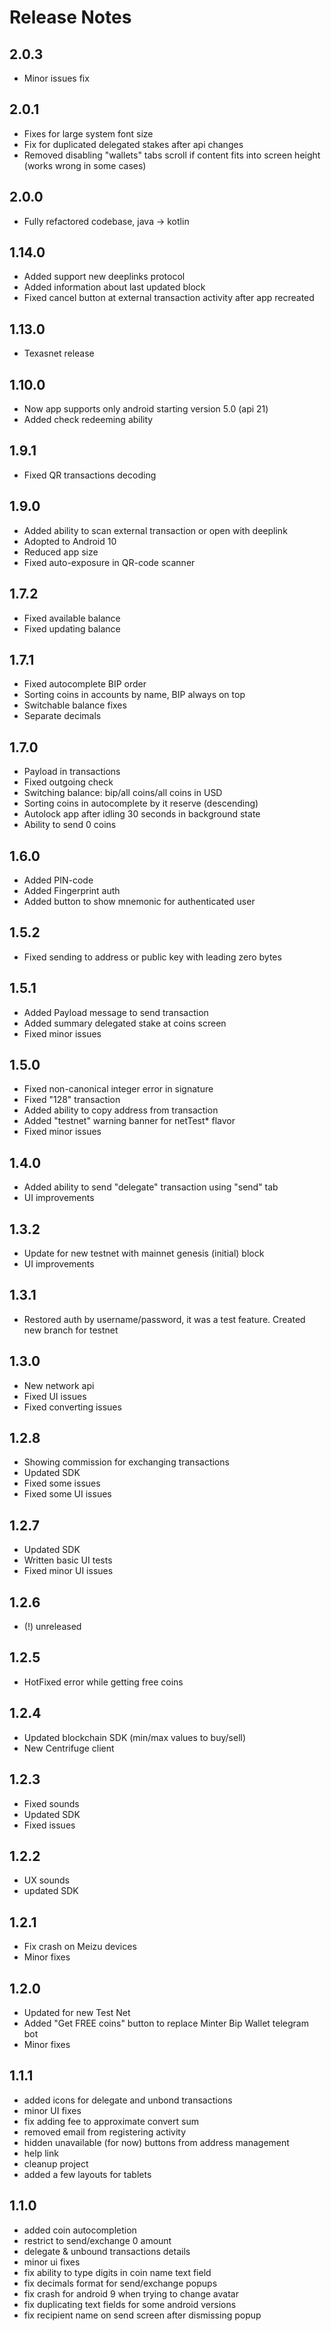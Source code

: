 # Release Notes

## 2.0.3
 - Minor issues fix

## 2.0.1
 - Fixes for large system font size
 - Fix for duplicated delegated stakes after api changes
 - Removed disabling "wallets" tabs scroll if content fits into screen height (works wrong in some cases)

## 2.0.0
 - Fully refactored codebase, java -> kotlin

## 1.14.0
 - Added support new deeplinks protocol
 - Added information about last updated block
 - Fixed cancel button at external transaction activity after app recreated

## 1.13.0
 - Texasnet release

## 1.10.0
 - Now app supports only android starting version 5.0 (api 21)
 - Added check redeeming ability

## 1.9.1
 - Fixed QR transactions decoding

## 1.9.0
 - Added ability to scan external transaction or open with deeplink
 - Adopted to Android 10
 - Reduced app size
 - Fixed auto-exposure in QR-code scanner

## 1.7.2
 - Fixed available balance
 - Fixed updating balance

## 1.7.1
 - Fixed autocomplete BIP order
 - Sorting coins in accounts by name, BIP always on top
 - Switchable balance fixes
 - Separate decimals

## 1.7.0
 - Payload in transactions
 - Fixed outgoing check
 - Switching balance: bip/all coins/all coins in USD
 - Sorting coins in autocomplete by it reserve (descending)
 - Autolock app after idling 30 seconds in background state
 - Ability to send 0 coins
 

## 1.6.0
 - Added PIN-code
 - Added Fingerprint auth
 - Added button to show mnemonic for authenticated user

## 1.5.2
 - Fixed sending to address or public key with leading zero bytes

## 1.5.1
 - Added Payload message to send transaction
 - Added summary delegated stake at coins screen
 - Fixed minor issues

## 1.5.0
 - Fixed non-canonical integer error in signature
 - Fixed "128" transaction
 - Added ability to copy address from transaction
 - Added "testnet" warning banner for netTest* flavor
 - Fixed minor issues

## 1.4.0
 - Added ability to send "delegate" transaction using "send" tab
 - UI improvements
 
## 1.3.2
  - Update for new testnet with mainnet genesis (initial) block
  - UI improvements
  
## 1.3.1
 - Restored auth by username/password, it was a test feature. Created new branch for testnet

## 1.3.0
 - New network api
 - Fixed UI issues
 - Fixed converting issues

## 1.2.8
 - Showing commission for exchanging transactions
 - Updated SDK
 - Fixed some issues
 - Fixed some UI issues

## 1.2.7
 - Updated SDK
 - Written basic UI tests
 - Fixed minor UI issues
 
## 1.2.6 
 - (!) unreleased

## 1.2.5
  - HotFixed error while getting free coins

## 1.2.4
 - Updated blockchain SDK (min/max values to buy/sell)
 - New Centrifuge client

## 1.2.3
 - Fixed sounds
 - Updated SDK
 - Fixed issues


## 1.2.2
- UX sounds
- updated SDK

## 1.2.1
- Fix crash on Meizu devices
- Minor fixes

## 1.2.0
- Updated for new Test Net
- Added "Get FREE coins" button to replace Minter Bip Wallet telegram bot
- Minor fixes

## 1.1.1
- added icons for delegate and unbond transactions
- minor UI fixes
- fix adding fee to approximate convert sum
- removed email from registering activity
- hidden unavailable (for now) buttons from address management
- help link
- cleanup project
- added a few layouts for tablets

## 1.1.0

- added coin autocompletion
- restrict to send/exchange 0 amount
- delegate & unbound transactions details
- minor ui fixes
- fix ability to type digits in coin name text field
- fix decimals format for send/exchange popups
- fix crash for android 9 when trying to change avatar
- fix duplicating text fields for some android versions
- fix recipient name on send screen after dismissing popup